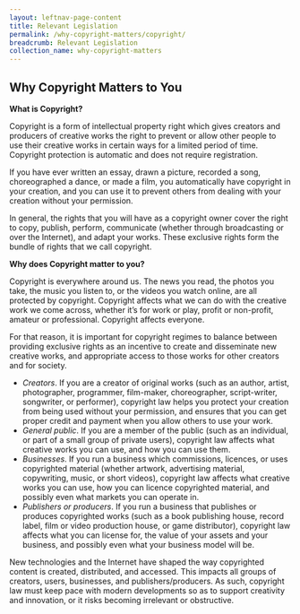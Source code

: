 ```yaml
---
layout: leftnav-page-content
title: Relevant Legislation
permalink: /why-copyright-matters/copyright/
breadcrumb: Relevant Legislation
collection_name: why-copyright-matters
---
```


Why Copyright Matters to You
---

**What is Copyright?**

Copyright is a form of intellectual property right which gives creators and producers of creative works the right to prevent or allow other people to use their creative works in certain ways for a limited period of time. Copyright protection is automatic and does not require registration.

If you have ever written an essay, drawn a picture, recorded a song, choreographed a dance, or made a film, you automatically have copyright in your creation, and you can use it to prevent others from dealing with your creation without your permission.

In general, the rights that you will have as a copyright owner cover the right to copy, publish, perform, communicate (whether through broadcasting or over the Internet), and adapt your works. These exclusive rights form the bundle of rights that we call copyright.

**Why does Copyright matter to you?**

Copyright is everywhere around us. The news you read, the photos you take, the music you listen to, or the videos you watch online, are all protected by copyright. Copyright affects what we can do with the creative work we come across, whether it’s for work or play, profit or non-profit, amateur or professional. Copyright affects everyone.
 
For that reason, it is important for copyright regimes to balance between providing exclusive rights as an incentive to create and disseminate new creative works, and appropriate access to those works for other creators and for society.

* *Creators*. If you are a creator of original works (such as an author, artist, photographer, programmer, film-maker, choreographer, script-writer, songwriter, or performer), copyright law helps you protect your creation from being used without your permission, and ensures that you can get proper credit and payment when you allow others to use your work.
* *General public*. If you are a member of the public (such as an individual, or part of a small group of private users), copyright law affects what creative works you can use, and how you can use them.
* *Businesses*. If you run a business which commissions, licences, or uses copyrighted material (whether artwork, advertising material, copywriting, music, or short videos), copyright law affects what creative works you can use, how you can licence copyrighted material, and possibly even what markets you can operate in.
* *Publishers or producers*. If you run a business that publishes or produces copyrighted works (such as a book publishing house, record label, film or video production house, or game distributor), copyright law affects what you can license for, the value of your assets and your business, and possibly even what your business model will be.

New technologies and the Internet have shaped the way copyrighted content is created, distributed, and accessed. This impacts all groups of creators, users, businesses, and publishers/producers. As such, copyright law must keep pace with modern developments so as to support creativity and innovation, or it risks becoming irrelevant or obstructive.
